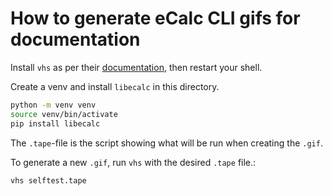 # How to generate eCalc CLI gifs for documentation

Install `vhs` as per their [documentation](https://github.com/charmbracelet/vhs?tab=readme-ov-file#installation), then restart your shell.

Create a venv and install `libecalc` in this directory.

```sh
python -m venv venv
source venv/bin/activate
pip install libecalc
```

The `.tape`-file is the script showing what will be run when creating the `.gif`.

To generate a new `.gif`, run `vhs` with the desired `.tape` file.:

```sh
vhs selftest.tape
```
